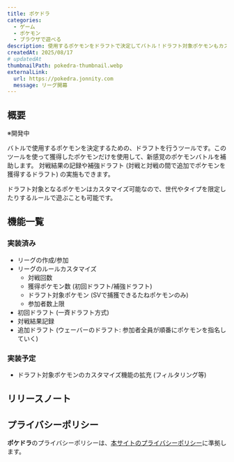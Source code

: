 ```yaml
---
title: ポケドラ
categories:
  - ゲーム
  - ポケモン
  - ブラウザで遊べる
description: 使用するポケモンをドラフトで決定してバトル！ドラフト対象ポケモンもカスタマイズ可能！
createdAt: 2025/08/17
# updatedAt
thumbnailPath: pokedra-thumbnail.webp
externalLink:
  url: https://pokedra.jonnity.com
  message: リーグ開幕
---
```


## 概要

※開発中

バトルで使用するポケモンを決定するための、ドラフトを行うツールです。このツールを使って獲得したポケモンだけを使用して、新感覚のポケモンバトルを補助します。
対戦結果の記録や補強ドラフト (対戦と対戦の間で追加でポケモンを獲得するドラフト) の実施もできます。

ドラフト対象となるポケモンはカスタマイズ可能なので、世代やタイプを限定したりするルールで遊ぶことも可能です。

## 機能一覧

### 実装済み

- リーグの作成/参加
- リーグのルールカスタマイズ
  - 対戦回数
  - 獲得ポケモン数 (初回ドラフト/補強ドラフト)
  - ドラフト対象ポケモン (SVで捕獲できるたねポケモンのみ)
  - 参加者数上限
- 初回ドラフト (一斉ドラフト方式)
- 対戦結果記録
- 追加ドラフト (ウェーバーのドラフト: 参加者全員が順番にポケモンを指名していく)

### 実装予定

- ドラフト対象ポケモンのカスタマイズ機能の拡充 (フィルタリング等)

## リリースノート

## プライバシーポリシー

**ポケドラ**のプライバシーポリシーは、[本サイトのプライバシーポリシー](/profile)に準拠します。

